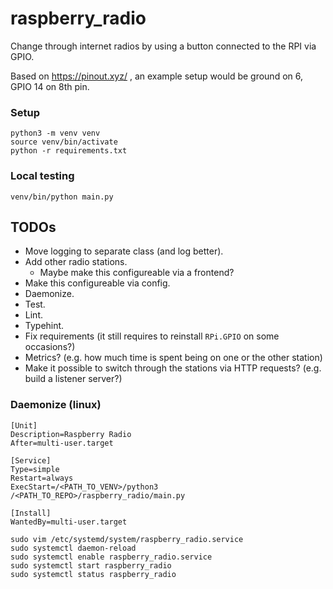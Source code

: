 # raspberry_radio
Change through internet radios by using a button connected to the RPI via GPIO.

Based on https://pinout.xyz/ , an example setup would be ground on 6, GPIO 14 on 8th pin.


### Setup
```
python3 -m venv venv
source venv/bin/activate
python -r requirements.txt
```

### Local testing
```
venv/bin/python main.py
```

## TODOs
- Move logging to separate class (and log better).
- Add other radio stations.
  - Maybe make this configureable via a frontend? 
- Make this configureable via config.
- Daemonize.
- Test.
- Lint.
- Typehint.
- Fix requirements (it still requires to reinstall `RPi.GPIO` on some occasions?)
- Metrics? (e.g. how much time is spent being on one or the other station)
- Make it possible to switch through the stations via HTTP requests? (e.g. build a listener server?)

### Daemonize (linux)
```
[Unit]
Description=Raspberry Radio
After=multi-user.target

[Service]
Type=simple
Restart=always
ExecStart=/<PATH_TO_VENV>/python3 /<PATH_TO_REPO>/raspberry_radio/main.py

[Install]
WantedBy=multi-user.target
```

```
sudo vim /etc/systemd/system/raspberry_radio.service
sudo systemctl daemon-reload
sudo systemctl enable raspberry_radio.service
sudo systemctl start raspberry_radio
sudo systemctl status raspberry_radio
```
